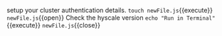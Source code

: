 setup your cluster authentication details.
`touch newFile.js`{{execute}}
`newFile.js`{{open}}
Check the hyscale version
`echo "Run in Terminal"`{{execute}}
`newFile.js`{{close}}
